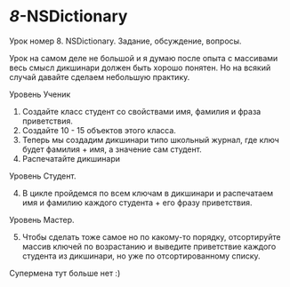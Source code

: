 # _8_-NSDictionary

Урок номер 8. NSDictionary. Задание, обсуждение, вопросы.

Урок на самом деле не большой и я думаю после опыта с массивами весь смысл дикшинари должен быть хорошо понятен. Но на всякий случай давайте сделаем небольшую практику. 

Уровень Ученик

1. Создайте класс студент со свойствами имя, фамилия и фраза приветствия.
2. Создайте 10 - 15 объектов этого класса.
3. Теперь мы создадим дикшинари типо школьный журнал, где ключ будет фамилия + имя, а значение сам студент.
4. Распечатайте дикшинари

Уровень Студент.

4. В цикле пройдемся по всем ключам в дикшинари и распечатаем имя и фамилию каждого студента + его фразу приветствия.

Уровень Мастер.

5. Чтобы сделать тоже самое но по какому-то порядку, отсортируйте массив ключей по возрастанию и выведите приветствие каждого студента из дикшинари, но уже по отсортированному списку.

Супермена тут больше нет :)
